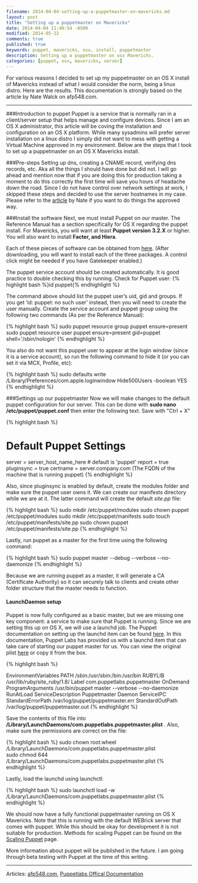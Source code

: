 ```yaml
---
filename: 2014-04-04-setting-up-a-puppetmaster-on-mavericks.md
layout: post
title: "Setting up a puppetmaster on Mavericks"
date: 2014-04-04 11:40:54 -0500
modified: 2014-05-22
comments: true
published: true
keywords: puppet, mavericks, osx, install, puppetmaster
description: Setting up a puppetmaster on osx Mavericks.
categories: [puppet, osx, mavericks, server]
---
```

For various reasons I decided to set up my puppetmaster on an OS X install of Mavericks instead of what I would consider the norm, being a linux distro. Here are the results. This documentation is strongly based on the article by Nate Walck on afp548.com.

---

###Introduction to puppet
Puppet is a service that is normally ran in a client/server setup that helps manage and configure devices. Since I am an OS X administrator, this article will be coving the installation and configuration on an OS X platform. While many sysadmins will prefer server installation on a linux distro I simply did not want to mess with getting a Virtual Machine approved in my environment. Below are the steps that I took to set up a puppetmaster on an OS X Mavericks install.  

###Pre-steps
Setting up dns, creating a CNAME record, verifying dns records, etc. Aka all the things I should have done but did not. I will go ahead and mention now that if you are doing this for production taking a moment to do this correctly the first time will save you hours of headache down the road. Since I do not have control over network settings at work, I skipped these steps and decided to use the server hostnames in my case. Please refer to the [article](http://www.afp548.com/2013/02/26/setting-up-a-basic-3-1-x-puppet-master-on-os-x-10-8/) by Nate if you want to do things the approved way.

###Install the software
Next, we must install Puppet on our master.  The Reference Manual has a section specifically for OS X regarding the puppet install. For Mavericks, you will want at least **Puppet version 3.2.X** or higher. You will also want to install **Facter, and Hiera**.

Each of these pieces of software can be obtained from [here](http://downloads.puppetlabs.com/mac/). (After downloading, you will want to install each of the three packages. A control click might be needed if you have Gatekeeper enabled.)

The puppet service account should be created automatically. It is good practice to double checking this by running. Check for Puppet user: 
{% highlight bash %}id puppet{% endhighlight %}  

The command above should list the puppet user’s uid, gid and groups.  If you get ‘id: puppet: no such user’ instead, then you will need to create the user manually.  Create the service account and puppet group using the following two commands (As per the Reference Manual):

{% highlight bash %}
sudo puppet resource group puppet ensure=present
sudo puppet resource user puppet ensure=present gid=puppet shell='/sbin/nologin'
{% endhighlight %}

You also do not want this puppet user to appear at the login window (since it is a service account), so run the following command to hide it (or you can set it via MCX, Profile, etc):

{% highlight bash %}
sudo defaults write /Library/Preferences/com.apple.loginwindow Hide500Users -boolean YES
{% endhighlight %}

###Settings up our puppetmaster
Now we will make changes to the default puppet configuration for our server. This can be done with **sudo nano /etc/puppet/puppet.conf** then enter the following text. Save with "Ctrl + X"

{% highlight bash %}
# Default Puppet Settings
server = server_host_name_here # default is 'puppet'
report = true
pluginsync = true
certname = server.company.com (The FQDN of the machine that is running puppet)
{% endhighlight %}

Also, since pluginsync is enabled by default, create the modules folder and make sure the puppet user owns it. We can create our manifests directory while we are at it. The latter command will create the default *site.pp* file:

{% highlight bash %}
sudo mkdir /etc/puppet/modules
sudo chown puppet /etc/puppet/modules
sudo mkdir /etc/puppet/manifests
sudo touch /etc/puppet/manifests/site.pp
sudo chown puppet /etc/puppet/manifests/site.pp
{% endhighlight %}

Lastly, run puppet as a master for the first time using the following command:

{% highlight bash %}
sudo puppet master --debug --verbose --no-daemonize
{% endhighlight %}

Because we are running puppet as a master, it will generate a CA (Certificate Authority) so it can securely talk to clients and create other folder structure that the master needs to function.

#### LaunchDaemon setup
Puppet is now fully configured as a basic master, but we are missing one key component: a service to make sure that Puppet is running.  Since we are setting this up on OS X, we will use a launchd job.  The Puppet documentation on setting up the launchd item can be found [here](http://docs.puppetlabs.com/guides/installation.html#with-launchd).  In this documentation, Puppet Labs has provided us with a launchd item that can take care of starting our puppet master for us.  You can view the original plist [here](http://docs.puppetlabs.com/guides/installation.html#mac-os-x) or copy it from the box.


{% highlight bash %}
<?xml version="1.0" encoding="UTF-8"?>
<!DOCTYPE plist PUBLIC "-//Apple Computer//DTD PLIST 1.0//EN" "http://www.apple.com/DTDs/PropertyList-1.0.dtd">
<plist version="1.0">
<dict>
        <key>EnvironmentVariables</key>
        <dict>
                <key>PATH</key>
                <string>/sbin:/usr/sbin:/bin:/usr/bin</string>
                <key>RUBYLIB</key>
                <string>/usr/lib/ruby/site_ruby/1.8/</string>
        </dict>
        <key>Label</key>
        <string>com.puppetlabs.puppetmaster</string>
        <key>OnDemand</key>
        <false/>
        <key>ProgramArguments</key>
        <array>
                <string>/usr/bin/puppet</string>
                <string>master</string>
                <string>--verbose</string>
                <string>--no-daemonize</string>
        </array>
        <key>RunAtLoad</key>
        <true/>
        <key>ServiceDescription</key>
        <string>Puppetmaster Daemon</string>
        <key>ServiceIPC</key>
        <false/>
        <key>StandardErrorPath</key>
        <string>/var/log/puppet/puppetmaster.err</string>
        <key>StandardOutPath</key>
        <string>/var/log/puppet/puppetmaster.out</string>
</dict>
</plist>
{% endhighlight %}

Save the contents of this file into **/Library/LaunchDaemons/com.puppetlabs.puppetmaster.plist** . Also, make sure the permissions are correct on the file:

{% highlight bash %}
sudo chown root:wheel /Library/LaunchDaemons/com.puppetlabs.puppetmaster.plist  
sudo chmod 644 /Library/LaunchDaemons/com.puppetlabs.puppetmaster.plist
{% endhighlight %}

Lastly, load the launchd using launchctl:

{% highlight bash %}
sudo launchctl load -w /Library/LaunchDaemons/com.puppetlabs.puppetmaster.plist
{% endhighlight %}

We should now have a fully functional puppetmaster running on OS X Mavericks. Note that this is running with the default WEBrick server that comes with puppet. While this should be okay for development it is not suitable for production. Methods for scaling Puppet can be found on the [Scaling Puppet](http://docs.puppetlabs.com/guides/scaling.html) page.

More information about puppet will be published in the future. I am going through beta testing with Puppet at the time of this writing.

---

Articles: [afp548.com](http://www.afp548.com/2013/02/26/setting-up-a-basic-3-1-x-puppet-master-on-os-x-10-8/), [Puppetlabs Offical Documentation](http://docs.puppetlabs.com/guides/installation.html#mac-os-x)
